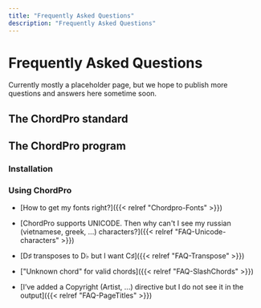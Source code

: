 ```yaml
---
title: "Frequently Asked Questions"
description: "Frequently Asked Questions"
---
```


# Frequently Asked Questions

Currently mostly a placeholder page, but we hope to publish more
questions and answers here sometime soon. 

## The ChordPro standard

## The ChordPro program

### Installation

### Using ChordPro

* [How to get my fonts right?]({{< relref "Chordpro-Fonts" >}})

* [ChordPro supports UNICODE. Then why can't I see my russian (vietnamese, greek, ...) characters?]({{< relref "FAQ-Unicode-characters" >}})

* [D♯ transposes to D♭ but I want C♯]({{< relref "FAQ-Transpose" >}})

* ["Unknown chord" for valid chords]({{< relref "FAQ-SlashChords" >}})

* [I’ve added a Copyright (Artist, ...) directive but I do not see it in the output]({{< relref "FAQ-PageTitles" >}})

